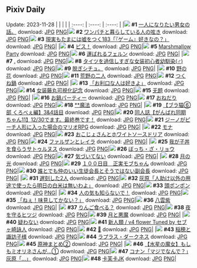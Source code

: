 ## Pixiv Daily
Update: 2023-11-28
|      |      |      |
| :----: | :----: | :----: |
|![](https://pixiv.microyu.workers.dev/c/240x480/img-master/img/2023/11/26/17/44/59/113728813_p0_master1200.jpg) **#1** [一人になりたい男女の話。](https://www.pixiv.net/artworks/113728813) download: [JPG](https://pixiv.microyu.workers.dev/img-original/img/2023/11/26/17/44/59/113728813_p0.jpg) [PNG](https://pixiv.microyu.workers.dev/img-original/img/2023/11/26/17/44/59/113728813_p0.png)|![](https://pixiv.microyu.workers.dev/c/240x480/img-master/img/2023/11/26/00/17/55/113710592_p0_master1200.jpg) **#2** [ワンパチと暮らしている人の呟き](https://www.pixiv.net/artworks/113710592) download: [JPG](https://pixiv.microyu.workers.dev/img-original/img/2023/11/26/00/17/55/113710592_p0.jpg) [PNG](https://pixiv.microyu.workers.dev/img-original/img/2023/11/26/00/17/55/113710592_p0.png)|![](https://pixiv.microyu.workers.dev/c/240x480/img-master/img/2023/11/26/18/00/08/113729395_p0_master1200.jpg) **#3** [現実もたまには嘘をつく183「『ゲーム』好きなの？」](https://www.pixiv.net/artworks/113729395) download: [JPG](https://pixiv.microyu.workers.dev/img-original/img/2023/11/26/18/00/08/113729395_p0.jpg) [PNG](https://pixiv.microyu.workers.dev/img-original/img/2023/11/26/18/00/08/113729395_p0.png)|
|![](https://pixiv.microyu.workers.dev/c/240x480/img-master/img/2023/11/27/00/00/20/113741593_p0_master1200.jpg) **#4** [ピス！](https://www.pixiv.net/artworks/113741593) download: [JPG](https://pixiv.microyu.workers.dev/img-original/img/2023/11/27/00/00/20/113741593_p0.jpg) [PNG](https://pixiv.microyu.workers.dev/img-original/img/2023/11/27/00/00/20/113741593_p0.png)|![](https://pixiv.microyu.workers.dev/c/240x480/img-master/img/2023/11/27/00/02/05/113741854_p0_master1200.jpg) **#5** [Marshmallow Party](https://www.pixiv.net/artworks/113741854) download: [JPG](https://pixiv.microyu.workers.dev/img-original/img/2023/11/27/00/02/05/113741854_p0.jpg) [PNG](https://pixiv.microyu.workers.dev/img-original/img/2023/11/27/00/02/05/113741854_p0.png)|![](https://pixiv.microyu.workers.dev/c/240x480/img-master/img/2023/11/26/13/31/40/113723250_p0_master1200.jpg) **#6** [運ばれるフェルン](https://www.pixiv.net/artworks/113723250) download: [JPG](https://pixiv.microyu.workers.dev/img-original/img/2023/11/26/13/31/40/113723250_p0.jpg) [PNG](https://pixiv.microyu.workers.dev/img-original/img/2023/11/26/13/31/40/113723250_p0.png)|
|![](https://pixiv.microyu.workers.dev/c/240x480/img-master/img/2023/11/27/00/44/22/113743413_p0_master1200.jpg) **#7** [.](https://www.pixiv.net/artworks/113743413) download: [JPG](https://pixiv.microyu.workers.dev/img-original/img/2023/11/27/00/44/22/113743413_p0.jpg) [PNG](https://pixiv.microyu.workers.dev/img-original/img/2023/11/27/00/44/22/113743413_p0.png)|![](https://pixiv.microyu.workers.dev/c/240x480/img-master/img/2023/11/26/12/00/12/113721317_p0_master1200.jpg) **#8** [タイツを過信しすぎな女装初心者幼馴染(♂)](https://www.pixiv.net/artworks/113721317) download: [JPG](https://pixiv.microyu.workers.dev/img-original/img/2023/11/26/12/00/12/113721317_p0.jpg) [PNG](https://pixiv.microyu.workers.dev/img-original/img/2023/11/26/12/00/12/113721317_p0.png)|![](https://pixiv.microyu.workers.dev/c/240x480/img-master/img/2023/11/26/14/18/00/113712730_p0_master1200.jpg) **#9** [脱ぎシチュ。](https://www.pixiv.net/artworks/113712730) download: [JPG](https://pixiv.microyu.workers.dev/img-original/img/2023/11/26/14/18/00/113712730_p0.jpg) [PNG](https://pixiv.microyu.workers.dev/img-original/img/2023/11/26/14/18/00/113712730_p0.png)|
|![](https://pixiv.microyu.workers.dev/c/240x480/img-master/img/2023/11/26/00/00/24/113709670_p0_master1200.jpg) **#10** [野の花](https://www.pixiv.net/artworks/113709670) download: [JPG](https://pixiv.microyu.workers.dev/img-original/img/2023/11/26/00/00/24/113709670_p0.jpg) [PNG](https://pixiv.microyu.workers.dev/img-original/img/2023/11/26/00/00/24/113709670_p0.png)|![](https://pixiv.microyu.workers.dev/c/240x480/img-master/img/2023/11/26/09/01/18/113718119_p0_master1200.jpg) **#11** [荒野の二人](https://www.pixiv.net/artworks/113718119) download: [JPG](https://pixiv.microyu.workers.dev/img-original/img/2023/11/26/09/01/18/113718119_p0.jpg) [PNG](https://pixiv.microyu.workers.dev/img-original/img/2023/11/26/09/01/18/113718119_p0.png)|![](https://pixiv.microyu.workers.dev/c/240x480/img-master/img/2023/11/26/23/43/58/113740970_p0_master1200.jpg) **#12** [つくね鍋](https://www.pixiv.net/artworks/113740970) download: [JPG](https://pixiv.microyu.workers.dev/img-original/img/2023/11/26/23/43/58/113740970_p0.jpg) [PNG](https://pixiv.microyu.workers.dev/img-original/img/2023/11/26/23/43/58/113740970_p0.png)|
|![](https://pixiv.microyu.workers.dev/c/240x480/img-master/img/2023/11/26/00/00/51/113709757_p0_master1200.jpg) **#13** [「お利口な人は好きよ」](https://www.pixiv.net/artworks/113709757) download: [JPG](https://pixiv.microyu.workers.dev/img-original/img/2023/11/26/00/00/51/113709757_p0.jpg) [PNG](https://pixiv.microyu.workers.dev/img-original/img/2023/11/26/00/00/51/113709757_p0.png)|![](https://pixiv.microyu.workers.dev/c/240x480/img-master/img/2023/11/26/23/59/14/113741459_p0_master1200.jpg) **#14** [女装藤丸可視化記念](https://www.pixiv.net/artworks/113741459) download: [JPG](https://pixiv.microyu.workers.dev/img-original/img/2023/11/26/23/59/14/113741459_p0.jpg) [PNG](https://pixiv.microyu.workers.dev/img-original/img/2023/11/26/23/59/14/113741459_p0.png)|![](https://pixiv.microyu.workers.dev/c/240x480/img-master/img/2023/11/26/00/08/22/113710253_p0_master1200.jpg) **#15** [无题](https://www.pixiv.net/artworks/113710253) download: [JPG](https://pixiv.microyu.workers.dev/img-original/img/2023/11/26/00/08/22/113710253_p0.jpg) [PNG](https://pixiv.microyu.workers.dev/img-original/img/2023/11/26/00/08/22/113710253_p0.png)|
|![](https://pixiv.microyu.workers.dev/c/240x480/img-master/img/2023/11/27/20/30/00/113761414_p0_master1200.jpg) **#16** [お鍋パーティー](https://www.pixiv.net/artworks/113761414) download: [JPG](https://pixiv.microyu.workers.dev/img-original/img/2023/11/27/20/30/00/113761414_p0.jpg) [PNG](https://pixiv.microyu.workers.dev/img-original/img/2023/11/27/20/30/00/113761414_p0.png)|![](https://pixiv.microyu.workers.dev/c/240x480/img-master/img/2023/11/26/17/02/20/113727919_p0_master1200.jpg) **#17** [おねだり](https://www.pixiv.net/artworks/113727919) download: [JPG](https://pixiv.microyu.workers.dev/img-original/img/2023/11/26/17/02/20/113727919_p0.jpg) [PNG](https://pixiv.microyu.workers.dev/img-original/img/2023/11/26/17/02/20/113727919_p0.png)|![](https://pixiv.microyu.workers.dev/c/240x480/img-master/img/2023/11/26/18/52/02/113725452_p0_master1200.jpg) **#18** [**魔法](https://www.pixiv.net/artworks/113725452) download: [JPG](https://pixiv.microyu.workers.dev/img-original/img/2023/11/26/18/52/02/113725452_p0.jpg) [PNG](https://pixiv.microyu.workers.dev/img-original/img/2023/11/26/18/52/02/113725452_p0.png)|
|![](https://pixiv.microyu.workers.dev/c/240x480/img-master/img/2023/11/27/18/55/27/113758919_p0_master1200.jpg) **#19** [【ブラ猫⑥部 くろべぇ編】3&4話目](https://www.pixiv.net/artworks/113758919) download: [JPG](https://pixiv.microyu.workers.dev/img-original/img/2023/11/27/18/55/27/113758919_p0.jpg) [PNG](https://pixiv.microyu.workers.dev/img-original/img/2023/11/27/18/55/27/113758919_p0.png)|![](https://pixiv.microyu.workers.dev/c/240x480/img-master/img/2023/11/27/10/14/39/113750706_p0_master1200.jpg) **#20** [同人誌【がんばれ同期ちゃん11】12/30でます。最終巻です！](https://www.pixiv.net/artworks/113750706) download: [JPG](https://pixiv.microyu.workers.dev/img-original/img/2023/11/27/10/14/39/113750706_p0.jpg) [PNG](https://pixiv.microyu.workers.dev/img-original/img/2023/11/27/10/14/39/113750706_p0.png)|![](https://pixiv.microyu.workers.dev/c/240x480/img-master/img/2023/11/26/03/21/33/113714508_p0_master1200.jpg) **#21** [ジーノがピーチ人形に入った場合のマリオRPG](https://www.pixiv.net/artworks/113714508) download: [JPG](https://pixiv.microyu.workers.dev/img-original/img/2023/11/26/03/21/33/113714508_p0.jpg) [PNG](https://pixiv.microyu.workers.dev/img-original/img/2023/11/26/03/21/33/113714508_p0.png)|
|![](https://pixiv.microyu.workers.dev/c/240x480/img-master/img/2023/11/26/20/38/36/113734149_p0_master1200.jpg) **#22** [モナ](https://www.pixiv.net/artworks/113734149) download: [JPG](https://pixiv.microyu.workers.dev/img-original/img/2023/11/26/20/38/36/113734149_p0.jpg) [PNG](https://pixiv.microyu.workers.dev/img-original/img/2023/11/26/20/38/36/113734149_p0.png)|![](https://pixiv.microyu.workers.dev/c/240x480/img-master/img/2023/11/27/00/31/39/113743034_p0_master1200.jpg) **#23** [おこじょさんとホワイトソースドリア](https://www.pixiv.net/artworks/113743034) download: [JPG](https://pixiv.microyu.workers.dev/img-original/img/2023/11/27/00/31/39/113743034_p0.jpg) [PNG](https://pixiv.microyu.workers.dev/img-original/img/2023/11/27/00/31/39/113743034_p0.png)|![](https://pixiv.microyu.workers.dev/c/240x480/img-master/img/2023/11/26/00/01/02/113709786_p0_master1200.jpg) **#24** [ファルザンとレイラ](https://www.pixiv.net/artworks/113709786) download: [JPG](https://pixiv.microyu.workers.dev/img-original/img/2023/11/26/00/01/02/113709786_p0.jpg) [PNG](https://pixiv.microyu.workers.dev/img-original/img/2023/11/26/00/01/02/113709786_p0.png)|
|![](https://pixiv.microyu.workers.dev/c/240x480/img-master/img/2023/11/26/21/27/35/113735935_p0_master1200.jpg) **#25** [我が子丼を食らうサトゥルヌス](https://www.pixiv.net/artworks/113735935) download: [JPG](https://pixiv.microyu.workers.dev/img-original/img/2023/11/26/21/27/35/113735935_p0.jpg) [PNG](https://pixiv.microyu.workers.dev/img-original/img/2023/11/26/21/27/35/113735935_p0.png)|![](https://pixiv.microyu.workers.dev/c/240x480/img-master/img/2023/11/26/00/00/31/113709697_p0_master1200.jpg) **#26** [ぼっち・ざ・リョウ](https://www.pixiv.net/artworks/113709697) download: [JPG](https://pixiv.microyu.workers.dev/img-original/img/2023/11/26/00/00/31/113709697_p0.jpg) [PNG](https://pixiv.microyu.workers.dev/img-original/img/2023/11/26/00/00/31/113709697_p0.png)|![](https://pixiv.microyu.workers.dev/c/240x480/img-master/img/2023/11/26/13/13/25/113722901_p0_master1200.jpg) **#27** [気づいてない](https://www.pixiv.net/artworks/113722901) download: [JPG](https://pixiv.microyu.workers.dev/img-original/img/2023/11/26/13/13/25/113722901_p0.jpg) [PNG](https://pixiv.microyu.workers.dev/img-original/img/2023/11/26/13/13/25/113722901_p0.png)|
|![](https://pixiv.microyu.workers.dev/c/240x480/img-master/img/2023/11/26/00/05/11/113710106_p0_master1200.jpg) **#28** [月の光](https://www.pixiv.net/artworks/113710106) download: [JPG](https://pixiv.microyu.workers.dev/img-original/img/2023/11/26/00/05/11/113710106_p0.jpg) [PNG](https://pixiv.microyu.workers.dev/img-original/img/2023/11/26/00/05/11/113710106_p0.png)|![](https://pixiv.microyu.workers.dev/c/240x480/img-master/img/2023/11/26/00/00/25/113709674_p0_master1200.jpg) **#29** [１００日目　正実モブちゃん](https://www.pixiv.net/artworks/113709674) download: [JPG](https://pixiv.microyu.workers.dev/img-original/img/2023/11/26/00/00/25/113709674_p0.jpg) [PNG](https://pixiv.microyu.workers.dev/img-original/img/2023/11/26/00/00/25/113709674_p0.png)|![](https://pixiv.microyu.workers.dev/c/240x480/img-master/img/2023/11/27/04/05/35/113731167_p0_master1200.jpg) **#30** [誰とでも仲のいい生徒会長とそうではない副会長](https://www.pixiv.net/artworks/113731167) download: [JPG](https://pixiv.microyu.workers.dev/img-original/img/2023/11/27/04/05/35/113731167_p0.jpg) [PNG](https://pixiv.microyu.workers.dev/img-original/img/2023/11/27/04/05/35/113731167_p0.png)|
|![](https://pixiv.microyu.workers.dev/c/240x480/img-master/img/2023/11/26/18/28/20/113730288_p0_master1200.jpg) **#31** [遅刻した2人](https://www.pixiv.net/artworks/113730288) download: [JPG](https://pixiv.microyu.workers.dev/img-original/img/2023/11/26/18/28/20/113730288_p0.jpg) [PNG](https://pixiv.microyu.workers.dev/img-original/img/2023/11/26/18/28/20/113730288_p0.png)|![](https://pixiv.microyu.workers.dev/c/240x480/img-master/img/2023/11/26/16/58/49/113727772_p0_master1200.jpg) **#32** [灰原「人助け以外の用途で使ったら明日の白米は無いわよ」](https://www.pixiv.net/artworks/113727772) download: [JPG](https://pixiv.microyu.workers.dev/img-original/img/2023/11/26/16/58/49/113727772_p0.jpg) [PNG](https://pixiv.microyu.workers.dev/img-original/img/2023/11/26/16/58/49/113727772_p0.png)|![](https://pixiv.microyu.workers.dev/c/240x480/img-master/img/2023/11/26/00/28/18/113710920_p0_master1200.jpg) **#33** [頭ポンポン](https://www.pixiv.net/artworks/113710920) download: [JPG](https://pixiv.microyu.workers.dev/img-original/img/2023/11/26/00/28/18/113710920_p0.jpg) [PNG](https://pixiv.microyu.workers.dev/img-original/img/2023/11/26/00/28/18/113710920_p0.png)|
|![](https://pixiv.microyu.workers.dev/c/240x480/img-master/img/2023/11/26/00/01/23/113709834_p0_master1200.jpg) **#34** [人の気も知らないで！](https://www.pixiv.net/artworks/113709834) download: [JPG](https://pixiv.microyu.workers.dev/img-original/img/2023/11/26/00/01/23/113709834_p0.jpg) [PNG](https://pixiv.microyu.workers.dev/img-original/img/2023/11/26/00/01/23/113709834_p0.png)|![](https://pixiv.microyu.workers.dev/c/240x480/img-master/img/2023/11/26/00/03/56/113710038_p0_master1200.jpg) **#35** [「ねぇ！味見してかない？」](https://www.pixiv.net/artworks/113710038) download: [JPG](https://pixiv.microyu.workers.dev/img-original/img/2023/11/26/00/03/56/113710038_p0.jpg) [PNG](https://pixiv.microyu.workers.dev/img-original/img/2023/11/26/00/03/56/113710038_p0.png)|![](https://pixiv.microyu.workers.dev/c/240x480/img-master/img/2023/11/26/00/40/55/113711305_p0_master1200.jpg) **#36** [八雲紫](https://www.pixiv.net/artworks/113711305) download: [JPG](https://pixiv.microyu.workers.dev/img-original/img/2023/11/26/00/40/55/113711305_p0.jpg) [PNG](https://pixiv.microyu.workers.dev/img-original/img/2023/11/26/00/40/55/113711305_p0.png)|
|![](https://pixiv.microyu.workers.dev/c/240x480/img-master/img/2023/11/26/00/04/40/113710084_p0_master1200.jpg) **#37** [りんご食べる？](https://www.pixiv.net/artworks/113710084) download: [JPG](https://pixiv.microyu.workers.dev/img-original/img/2023/11/26/00/04/40/113710084_p0.jpg) [PNG](https://pixiv.microyu.workers.dev/img-original/img/2023/11/26/00/04/40/113710084_p0.png)|![](https://pixiv.microyu.workers.dev/c/240x480/img-master/img/2023/11/27/10/11/04/113750660_p0_master1200.jpg) **#38** [夜を守るヒツジ](https://www.pixiv.net/artworks/113750660) download: [JPG](https://pixiv.microyu.workers.dev/img-original/img/2023/11/27/10/11/04/113750660_p0.jpg) [PNG](https://pixiv.microyu.workers.dev/img-original/img/2023/11/27/10/11/04/113750660_p0.png)|![](https://pixiv.microyu.workers.dev/c/240x480/img-master/img/2023/11/26/19/15/18/113731651_p0_master1200.jpg) **#39** [月と悪魔](https://www.pixiv.net/artworks/113731651) download: [JPG](https://pixiv.microyu.workers.dev/img-original/img/2023/11/26/19/15/18/113731651_p0.jpg) [PNG](https://pixiv.microyu.workers.dev/img-original/img/2023/11/26/19/15/18/113731651_p0.png)|
|![](https://pixiv.microyu.workers.dev/c/240x480/img-master/img/2023/11/26/21/26/54/113735917_p0_master1200.jpg) **#40** [疑わない](https://www.pixiv.net/artworks/113735917) download: [JPG](https://pixiv.microyu.workers.dev/img-original/img/2023/11/26/21/26/54/113735917_p0.jpg) [PNG](https://pixiv.microyu.workers.dev/img-original/img/2023/11/26/21/26/54/113735917_p0.png)|![](https://pixiv.microyu.workers.dev/c/240x480/img-master/img/2023/11/26/19/02/08/113731279_p0_master1200.jpg) **#41** [新人類 / v4 flower Tuned by セブヶ崎詠人](https://www.pixiv.net/artworks/113731279) download: [JPG](https://pixiv.microyu.workers.dev/img-original/img/2023/11/26/19/02/08/113731279_p0.jpg) [PNG](https://pixiv.microyu.workers.dev/img-original/img/2023/11/26/19/02/08/113731279_p0.png)|![](https://pixiv.microyu.workers.dev/c/240x480/img-master/img/2023/11/26/00/00/52/113709758_p0_master1200.jpg) **#42** [🦊](https://www.pixiv.net/artworks/113709758) download: [JPG](https://pixiv.microyu.workers.dev/img-original/img/2023/11/26/00/00/52/113709758_p0.jpg) [PNG](https://pixiv.microyu.workers.dev/img-original/img/2023/11/26/00/00/52/113709758_p0.png)|
|![](https://pixiv.microyu.workers.dev/c/240x480/img-master/img/2023/11/26/00/00/03/113709589_p0_master1200.jpg) **#43** [稲穂と諏訪子様](https://www.pixiv.net/artworks/113709589) download: [JPG](https://pixiv.microyu.workers.dev/img-original/img/2023/11/26/00/00/03/113709589_p0.jpg) [PNG](https://pixiv.microyu.workers.dev/img-original/img/2023/11/26/00/00/03/113709589_p0.png)|![](https://pixiv.microyu.workers.dev/c/240x480/img-master/img/2023/11/26/17/28/12/113728580_p0_master1200.jpg) **#44** [ラプラス・ダークネス](https://www.pixiv.net/artworks/113728580) download: [JPG](https://pixiv.microyu.workers.dev/img-original/img/2023/11/26/17/28/12/113728580_p0.jpg) [PNG](https://pixiv.microyu.workers.dev/img-original/img/2023/11/26/17/28/12/113728580_p0.png)|![](https://pixiv.microyu.workers.dev/c/240x480/img-master/img/2023/11/26/09/56/07/113718997_p0_master1200.jpg) **#45** [原神まとめ②](https://www.pixiv.net/artworks/113718997) download: [JPG](https://pixiv.microyu.workers.dev/img-original/img/2023/11/26/09/56/07/113718997_p0.jpg) [PNG](https://pixiv.microyu.workers.dev/img-original/img/2023/11/26/09/56/07/113718997_p0.png)|
|![](https://pixiv.microyu.workers.dev/c/240x480/img-master/img/2023/11/27/18/23/46/113758234_p0_master1200.jpg) **#46** [【水星の魔女】もしもミオリネさんが…①](https://www.pixiv.net/artworks/113758234) download: [JPG](https://pixiv.microyu.workers.dev/img-original/img/2023/11/27/18/23/46/113758234_p0.jpg) [PNG](https://pixiv.microyu.workers.dev/img-original/img/2023/11/27/18/23/46/113758234_p0.png)|![](https://pixiv.microyu.workers.dev/c/240x480/img-master/img/2023/11/27/15/48/44/113755314_p0_master1200.jpg) **#47** [コナン「マジでなんで？」灰原「…」](https://www.pixiv.net/artworks/113755314) download: [JPG](https://pixiv.microyu.workers.dev/img-original/img/2023/11/27/15/48/44/113755314_p0.jpg) [PNG](https://pixiv.microyu.workers.dev/img-original/img/2023/11/27/15/48/44/113755314_p0.png)|![](https://pixiv.microyu.workers.dev/c/240x480/img-master/img/2023/11/26/19/06/58/113731428_p0_master1200.jpg) **#48** [卡芙卡JK](https://www.pixiv.net/artworks/113731428) download: [JPG](https://pixiv.microyu.workers.dev/img-original/img/2023/11/26/19/06/58/113731428_p0.jpg) [PNG](https://pixiv.microyu.workers.dev/img-original/img/2023/11/26/19/06/58/113731428_p0.png)|
